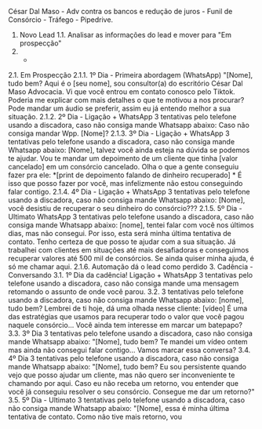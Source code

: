 César Dal Maso - Adv contra os bancos e redução de juros - Funil de Consórcio -
Tráfego - Pipedrive.
1. Novo Lead
1.1. Analisar as informações do lead e mover para "Em prospecção"
2. -
2.1. Em Prospecção
2.1.1. 1º Dia - Primeira abordagem (WhatsApp) "[Nome], tudo bem? Aqui é o [seu nome], sou
consultor(a) do escritório César Dal Maso Advocacia. Vi que você entrou em contato conosco pelo
Tiktok. Poderia me explicar com mais detalhes o que te motivou a nos procurar? Pode mandar um
áudio se preferir, assim eu já entendo melhor a sua situação.
2.1.2. 2º Dia - Ligação + WhatsApp 3 tentativas pelo telefone usando a discadora, caso não
consiga mande Whatsapp abaixo: Caso não consiga mandar Wpp. [Nome]?
2.1.3. 3º Dia - Ligação + WhatsApp 3 tentativas pelo telefone usando a discadora, caso não
consiga mande Whatsapp abaixo: [Nome], talvez você ainda esteja na dúvida se podemos te
ajudar. Vou te mandar um depoimento de um cliente que tinha [valor cancelado] em um consórcio
cancelado. Olha o que a gente conseguiu fazer pra ele: *[print de depoimento falando de dinheiro
recuperado] * É isso que posso fazer por você, mas infelizmente não estou conseguindo falar
contigo.
2.1.4. 4º Dia - Ligação + WhatsApp 3 tentativas pelo telefone usando a discadora, caso não
consiga mande Whatsapp abaixo: [Nome], você desistiu de recuperar o seu dinheiro do
consórcio???
2.1.5. 5º Dia - Ultimato WhatsApp 3 tentativas pelo telefone usando a discadora, caso não consiga
mande Whatsapp abaixo: [nome], tentei falar com você nos últimos dias, mas não consegui. Por
isso, esta será minha última tentativa de contato. Tenho certeza de que posso te ajudar com a sua
situação. Já trabalhei com clientes em situações até mais desafiadoras e conseguimos recuperar
valores até 500 mil de consórcios. Se ainda quiser minha ajuda, é só me chamar aqui.
2.1.6. Automação dá o lead como perdido
3. Cadência - Conversando
3.1. 1º Dia da cadência! Ligação + WhatsApp 3 tentativas pelo telefone usando a discadora, caso não
consiga mande uma mensagem retomando o assunto de onde você parou.
3.2. 3 tentativas pelo telefone usando a discadora, caso não consiga mande Whatsapp abaixo:
[nome], tudo bem? Lembrei de ti hoje, dá uma olhada nesse cliente: [vídeo] É uma das estratégias
que usamos para recuperar todo o valor que você pagou naquele consórcio... Você ainda tem
interesse em marcar um batepapo?
3.3. 3º Dia 3 tentativas pelo telefone usando a discadora, caso não consiga mande Whatsapp abaixo:
"[Nome], tudo bem? Te mandei um vídeo ontem mas ainda não consegui falar contigo... Vamos
marcar essa conversa?
3.4. 4º Dia 3 tentativas pelo telefone usando a discadora, caso não consiga mande Whatsapp abaixo:
"[Nome], tudo bem? Eu sou persistente quando vejo que posso ajudar um cliente, mas não quero ser
inconveniente te chamando por aqui. Caso eu não receba um retorno, vou entender que você já
conseguiu resolver o seu consórcio. Consegue me dar um retorno?"
3.5. 5º Dia - Ultimato 3 tentativas pelo telefone usando a discadora, caso não consiga mande
Whatsapp abaixo: "[Nome], essa é minha última tentativa de contato. Como não tive mais retorno, vou